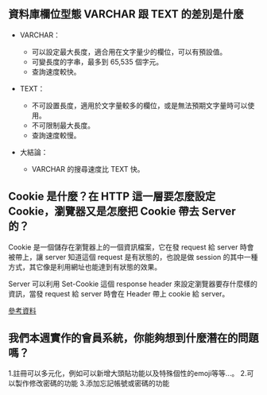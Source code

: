 ## 資料庫欄位型態 VARCHAR 跟 TEXT 的差別是什麼

- VARCHAR：
  - 可以設定最大長度，適合用在文字量少的欄位，可以有預設值。
  - 可變長度的字串，最多到 65,535 個字元。
  - 查詢速度較快。

- TEXT：
  - 不可設置長度，適用於文字量較多的欄位，或是無法預期文字量時可以使用。
  - 不可限制最大長度。
  - 查詢速度較慢。

- 大結論：
  - VARCHAR 的搜尋速度比 TEXT 快。


## Cookie 是什麼？在 HTTP 這一層要怎麼設定 Cookie，瀏覽器又是怎麼把 Cookie 帶去 Server 的？

Cookie 是一個儲存在瀏覽器上的一個資訊檔案，它在發 request 給 server 時會被帶上，讓 server 知道這個 request 是有狀態的，也說是做 session 的其中一種方式，其它像是利用網址也能達到有狀態的效果。

Server 可以利用 Set-Cookie 這個 response header 來設定瀏覽器要存什麼樣的資訊，當發 request 給 server 時會在 Header 帶上 cookie 給 server。

[參考資料](https://blog.miniasp.com/post/2008/02/22/Explain-HTTP-Cookie-in-Detail)


## 我們本週實作的會員系統，你能夠想到什麼潛在的問題嗎？

1.註冊可以多元化，例如可以新增大頭貼功能以及特殊個性的emoji等等...。
2.可以製作修改密碼的功能
3.添加忘記帳號或密碼的功能
